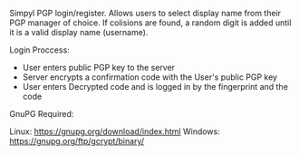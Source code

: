 Simpyl PGP login/register. Allows users to select display name from their PGP manager of choice. If colisions are found, a random digit is added until it is a valid display name (username).

Login Proccess:

* User enters public PGP key to the server
* Server encrypts a confirmation code with the User's public PGP key
* User enters Decrypted code and is logged in by the fingerprint and the code

GnuPG Required: 

Linux: https://gnupg.org/download/index.html
Windows: https://gnupg.org/ftp/gcrypt/binary/ 